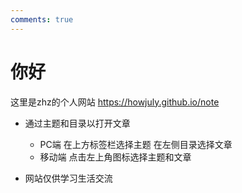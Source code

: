 ```yaml
---
comments: true
---
```


# 你好

这里是zhz的个人网站 <https://howjuly.github.io/note>

- 通过主题和目录以打开文章
    - PC端 在上方标签栏选择主题 在左侧目录选择文章
    - 移动端 点击左上角图标选择主题和文章

- 网站仅供学习生活交流
  
